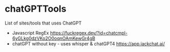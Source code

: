 # chatGPTTools
List of sites/tools that uses ChatGPT 


* Javascript RegEx https://fuckregex.dev/?id=chatcmpl-6yGLkg0dzVKo2O0oqnOAmKewGr4gB 
* chatGPT without key - uses whisper & chatGPT4 https://app.jackchat.ai/
